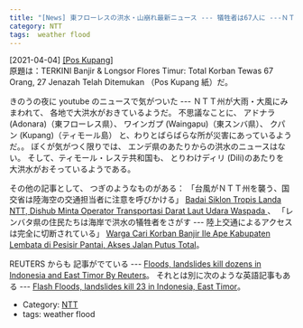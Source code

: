 ```yaml
---
title: "[News] 東フローレスの洪水・山崩れ最新ニュース --- 犠牲者は67人に ---ＮＴＴ州がたいへんだ"
category: NTT
tags:  weather flood
---
```


[2021-04-04] [[Pos Kupang]](https://kupang.tribunnews.com/2021/04/05/terkini-banjir-longsor-flores-timur-total-korban-tewas-67-orang-27-jenazah-telah-ditemukan)  
 原題は：TERKINI Banjir & Longsor Flores
Timur: Total Korban Tewas 67 Orang, 27
Jenazah Telah Ditemukan
（Pos Kupang 紙）だ。

 きのうの夜に youtube のニュースで気がついた ---
ＮＴＴ州が大雨・大風にみまわれて、
各地で大洪水がおきているようだ。
不思議なことに、
アドナラ (Adonara)（東フローレス県）、
ワインガプ (Waingapu)（東スンバ県）、
クパン (Kupang)（ティモール島）
と、わりとばらばらな所が災害にあっているようだ。。
ぼくが気がつく限りでは、
エンデ県のあたりからの洪水のニュースはない。
そして、ティモール・レステ共和国も、
とりわけディリ (Dili)のあたりを
大洪水がおそっているようである。

 その他の記事として、
つぎのようなものがある：
「台風がＮＴＴ州を襲う、国交省は陸海空の交通担当者に注意を呼びかける」
[Badai Siklon Tropis Landa NTT, Dishub Minta Operator Transportasi Darat Laut Udara  Waspada ](https://kupang.tribunnews.com/2021/04/04/badai-siklon-tropis-landa-ntt-dishub-minta-operator-transportasi-darat-laut-udara-waspada)、
「レンバタ県の住民たちは海岸で洪水の犠牲者をさがす ---
陸上交通によるアクセスは完全に切断されている」
[Warga Cari Korban Banjir Ile Ape Kabupaten Lembata di Pesisir Pantai, Akses Jalan Putus Total](https://kupang.tribunnews.com/2021/04/04/warga-cari-korban-banjir-ile-ape-kabupaten-lembata-di-pesisir-pantai-akses-jalan-putus-total)。

 REUTERS からも
記事がでている ---
[Floods, landslides kill dozens in Indonesia and East Timor By Reuters](https://upnewsinfo.com/2021/04/04/floods-landslides-kill-dozens-in-indonesia-and-east-timor-by-reuters/)。
それとは別に次のような英語記事もある ---
[Flash Floods, landslides kill 23 in Indonesia, East Timor](https://thefinancialexpress.com.bd/world/flash-floods-landslides-kill-23-in-indonesia-east-timor-1617523324)。

- Category: [NTT](https://merapano.github.io/categories.html#NTT)
- tags:  weather flood

